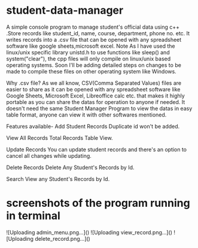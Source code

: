 # student-data-manager
 A simple console program to manage student's official data using c++ .Store records like student_id, name, course, department, phone no. etc. It writes records into a .csv file that can be opened with any spreadsheet software like google sheets,microsoft excel.
Note As I have used the linux/unix specific library unistd.h to use functions like sleep() and system("clear"), the cpp files will only compile on linux/unix based operating systems. Soon I'll be adding detailed steps on changes to be made to compile these files on other operating system like Windows.

Why .csv file?
As we all know, CSV(Comma Separated Values) files are easier to share as it can be opened with any spreadsheet software like Google Sheets, Microsoft Excel, Libreoffice calc etc. that makes it highly portable as you can share the datas for operation to anyone if needed. It doesn't need the same Student Manager Program to view the datas in easy table format, anyone can view it with other softwares mentioned.

Features available-
Add Student Records
Duplicate id won't be added.

View All Records
Total Records Table View.

Update Records
You can update student records and there's an option to cancel all changes while updating.

Delete Records
Delete Any Student's Records by Id.

Search
View any Student's Records by Id.
<h1>screenshots of the program running in terminal</h1>
![Uploading admin_menu.png…]()
![Uploading view_record.png…]()
![Uploading delete_record.png…]()




